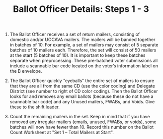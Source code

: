 ﻿---
layout: slide
title: "Ballot Officer Details:  Steps 1 - 3"
---

1.  The Ballot Officer receives a set of return mailers, consisting of domestic and/or UOCAVA mailers.  The mailers will be banded together in batches of 10.  For example, a set of mailers may consist of 5 separate batches of 10 mailers each.  Therefore, the set will consist of 50 mailers at the start (5 batches of 10).  It is important to keep these batches separate when preprocessing. These pre-batched voter submissions all include a scannable bar code located on the voter’s information label on the B envelope.

2.  The Ballot Officer quickly "eyeballs" the entire set of mailers to ensure that they are all from the same CD (use the color coding) and Delegate District (see number to right of CD color coding).   Then the Ballot Officer looks for and removes any email ballots (because these do not have a scannable bar code) and any Unused mailers, FWABs, and Voids.  Give these to the shift leader.

3.  Count the remaining mailers in the set.  Keep in mind that if you have removed any irregular mailers (emails, unused, FWABs, or voids), some batches will now have fewer than 10.  Record this number on the Ballot Count Worksheet at  "Set 1 – Total Mailers at Start". 
